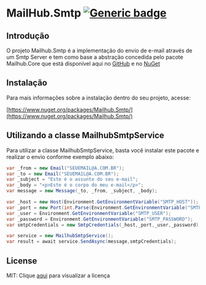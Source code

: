 # MailHub.Smtp [![Generic badge](https://img.shields.io/badge/v1.0.1-development-green.svg)](https://shields.io/)

## Introdução
O projeto Mailhub.Smtp é a implementação do envio de e-mail através de um Smtp Server e tem como base a abstração concedida pelo pacote Mailhub.Core que está disponível aqui no [GitHub](https://github.com/gustavoscarvalhorj/MailHub.Core) e no [NuGet](https://www.nuget.org/packages/Mailhub.Core)

## Instalação
Para mais informações sobre a instalação dentro do seu projeto, acesse:

[https://www.nuget.org/packages/Mailhub.Smtp/](https://www.nuget.org/packages/Mailhub.Smtp/)

## Utilizando a classe MailhubSmtpService
Para utilizar a classe MailhubSmtpService, basta você instalar este pacote e realizar o envio conforme exemplo abaixo:

```cs
var _from = new Email("SEUEMAIL@A.COM.BR");
var _to = new Email("SEUEMAIL@A.COM.BR");
var _subject = "Este é o assunto do seu e-mail";
var _body = "<p>Este é o corpo do meu e-mail</p>";
var message = new Message(_to, _from, _subject, _body);

var _host = new Host(Environment.GetEnvironmentVariable("SMTP_HOST"));
var _port = new Port(int.Parse(Environment.GetEnvironmentVariable("SMTP_PORT")));
var _user = Environment.GetEnvironmentVariable("SMTP_USER");
var _password = Environment.GetEnvironmentVariable("SMTP_PASSWORD");
var smtpCredentials = new SmtpCredentials(_host,_port,_user,_password);

var service = new MailhubSmtpService();
var result = await service.SendAsync(message,smtpCredentials);
```

## License
MIT: Clique [aqui](LICENSE.txt) para visualizar a licença

